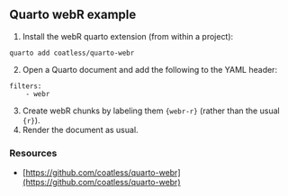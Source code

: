 ## Quarto webR example

1. Install the webR quarto extension (from within a project):
```
quarto add coatless/quarto-webr
```
2. Open a Quarto document and add the following to the YAML header:
```
filters:
    - webr
```
3. Create webR chunks by labeling them `{webr-r}` (rather than the usual `{r}`). 
4. Render the document as usual. 

### Resources
- [https://github.com/coatless/quarto-webr](https://github.com/coatless/quarto-webr)
